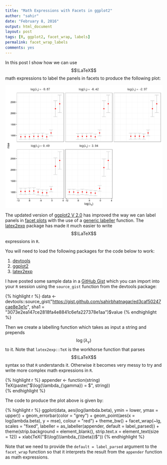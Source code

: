 ```yaml
---
title: "Math Expressions with Facets in ggplot2"
author: "sahir"
date: "February 8, 2016"
output: html_document
layout: post
tags: [R, ggplot2, facet_wrap, labels]
permalink: facet_wrap_labels
comments: yes
---
```




In this post I show how we can use $$\LaTeX$$ math expressions to label the panels in facets to produce the following plot:

<img src="/figure/posts/2016-02-08-facet_wrap_labels/unnamed-chunk-1-1.png" title="plot of chunk unnamed-chunk-1" alt="plot of chunk unnamed-chunk-1" style="display: block; margin: auto;" />




<!--more-->

The updated version of [ggplot2 V 2.0](http://docs.ggplot2.org/dev/index.html) has improved the way we can label panels in [facet plots](http://docs.ggplot2.org/dev/facet_wrap.html) with the use of a [generic labeller](http://docs.ggplot2.org/dev/labeller.html) function. The [latex2exp](https://cran.r-project.org/web/packages/latex2exp/index.html) package has made it much easier to write $$\LaTeX$$ expressions in `R`.

You will need to load the following packages for the code below to work:

1. [devtools](https://cran.r-project.org/web/packages/devtools/index.html)
2. [ggplot2](https://cran.r-project.org/web/packages/ggplot2/)
3. [latex2exp](https://cran.r-project.org/web/packages/latex2exp/index.html)


I have posted some sample data in a [GitHub Gist](https://gist.github.com/sahirbhatnagar/ed3caf50247cae8e3e1c) which you can import into your `R` session using the `source_gist` function from the devtools package:


{% highlight r %}
data <- devtools::source_gist("https://gist.github.com/sahirbhatnagar/ed3caf50247cae8e3e1c",
                           sha1 = "3073e2ea147ce2818fa4e8841c6efa227378e1aa")$value
{% endhighlight %}

Then we create a labelling function which takes as input a string and prepends $$\log(\lambda_{\gamma})$$ to it. Note that `latex2exp::TeX` is the workhorse function that parses $$\LaTeX$$ syntax so that `R` understands it. Otherwise it becomes very messy to try and write more complex math expressions in `R`.


{% highlight r %}
appender <- function(string) TeX(paste("$\\log(\\lambda_{\\gamma}) = $", 
                                       string))  
{% endhighlight %}

The code to produce the plot above is given by:


{% highlight r %}
ggplot(data, 
       aes(log(lambda.beta), 
           ymin = lower, 
           ymax = upper)) + 
    geom_errorbar(color = "grey") + 
    geom_point(aes(x = log(lambda.beta), 
                   y = mse), 
               colour = "red") +
    theme_bw() + 
    facet_wrap(~lg, scales = "fixed", 
               labeller = as_labeller(appender, 
                                      default = label_parsed)) + 
    theme(strip.background = element_blank(), 
          strip.text.x = element_text(size = 12)) + 
    xlab(TeX("$\\log(\\lambda_{\\beta})$"))
{% endhighlight %}

Note that we need to provide the `default = label_parsed` argument to the `facet_wrap` function so that it interprets the result from the `appender` function as math expressions.




